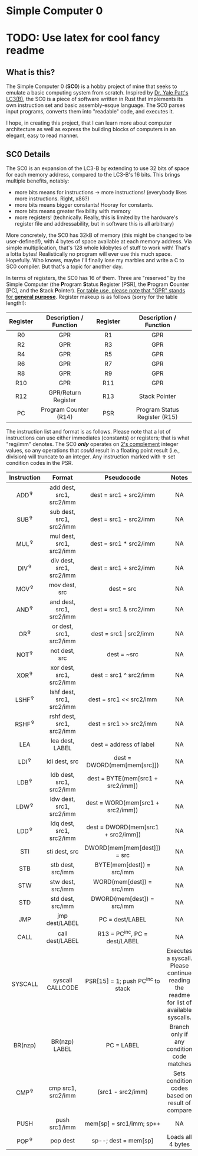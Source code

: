 # **S**imple **C**omputer 0

# TODO: Use latex for cool fancy readme

## What is this?

The Simple Computer 0 (**SC0**) is a hobby project of mine that seeks to emulate a basic computing system from scratch. Inspired by [Dr. Yale Patt's LC3(B)](https://users.ece.utexas.edu/~patt/), the SC0 is a piece of software written in Rust that implements its own instruction set and basic assembly-esque language. The SC0 parses input programs, converts them into "readable" code, and executes it.

I hope, in creating this project, that I can learn more about computer architecture as well as express the building blocks of computers in an elegant, easy to read manner.

## SC0 Details

The SC0 is an expansion of the LC3-B by extending to use 32 bits of space for each memory address, compared to the LC3-B's 16 bits. This brings multiple benefits, notably:

- more bits means for instructions -> more instructions! (everybody likes more instructions. Right, x86?)
- more bits means bigger constants! Hooray for constants.
- more bits means greater flexibility with memory
- more registers! (technically. Really, this is limited by the hardware's register file and addressability, but in software this is all arbitrary)

More concretely, the SC0 has 32kB of memory (this might be changed to be user-defined!), with 4 bytes of space available at each memory address. Via simple multiplication, that's 128 whole kilobytes of stuff to work with! That's a lotta bytes! Realistically no program will ever use this much space. Hopefully. Who knows, maybe I'll finally lose my marbles and write a C to SC0 compiler. But that's a topic for another day.

In terms of registers, the SC0 has 16 of them. Three are "reserved" by the Simple Computer (the **P**rogram **S**tatus **R**egister [PSR], the **P**rogram **C**ounter [PC], and the **S**tack **P**ointer). <ins>For table use, please note that "GPR" stands for **general purpose**</ins>. Register makeup is as follows (sorry for the table length!):

| Register | Description / Function | Register |    Description / Function     |
| :------: | :--------------------: | :------: | :---------------------------: |
|    R0    |          GPR           |    R1    |              GPR              |
|    R2    |          GPR           |    R3    |              GPR              |
|    R4    |          GPR           |    R5    |              GPR              |
|    R6    |          GPR           |    R7    |              GPR              |
|    R8    |          GPR           |    R9    |              GPR              |
|   R10    |          GPR           |   R11    |              GPR              |
|   R12    |  GPR/Return Register   |   R13    |         Stack Pointer         |
|    PC    | Program Counter (R14)  |   PSR    | Program Status Register (R15) |

The instruction list and format is as follows. Please note that a lot of instructions can use either immediates (constants) or registers; that is what "reg/imm" denotes. The SC0 **_only_** operates on [2's complement](https://www.cs.cornell.edu/~tomf/notes/cps104/twoscomp.html) integer values, so any operations that _could_ result in a floating point result (i.e., division) will truncate to an integer. Any instruction marked with ✞ set condition codes in the PSR.

|   Instruction    |          Format           |                 Pseudocode                  |                                         Notes                                          |
| :--------------: | :-----------------------: | :-----------------------------------------: | :------------------------------------------------------------------------------------: |
| ADD<sup>✞</sup>  | add dest, src1, src2/imm  |           dest = src1 + src2/imm            |                                           NA                                           |
| SUB<sup>✞</sup>  | sub dest, src1, src2/imm  |           dest = src1 - src2/imm            |                                           NA                                           |
| MUL<sup>✞</sup>  | mul dest, src1, src2/imm  |           dest = src1 \* src2/imm           |                                           NA                                           |
| DIV<sup>✞</sup>  | div dest, src1, src2/imm  |           dest = src1 ÷ src2/imm            |                                           NA                                           |
| MOV<sup>✞</sup>  |       mov dest, src       |                 dest = src                  |                                           NA                                           |
| AND<sup>✞</sup>  | and dest, src1, src2/imm  |           dest = src1 & src2/imm            |                                           NA                                           |
|  OR<sup>✞</sup>  |  or dest, src1, src2/imm  |           dest = src1 \| src2/imm           |                                           NA                                           |
| NOT<sup>✞</sup>  |       not dest, src       |                 dest = ~src                 |                                           NA                                           |
| XOR<sup>✞</sup>  | xor dest, src1, src2/imm  |           dest = src1 ^ src2/imm            |                                           NA                                           |
| LSHF<sup>✞</sup> | lshf dest, src1, src2/imm |           dest = src1 << src2/imm           |                                           NA                                           |
| RSHF<sup>✞</sup> | rshf dest, src1, src2/imm |           dest = src1 >> src2/imm           |                                           NA                                           |
|       LEA        |      lea dest, LABEL      |           dest = address of label           |                                           NA                                           |
| LDI<sup>✞</sup>  |       ldi dest, src       |         dest = DWORD(mem[mem[src]])         |                                           NA                                           |
| LDB<sup>✞</sup>  | ldb dest, src1, src2/imm  |      dest = BYTE(mem[src1 + src2/imm])      |                                           NA                                           |
| LDW<sup>✞</sup>  | ldw dest, src1, src2/imm  |      dest = WORD(mem[src1 + src2/imm])      |                                           NA                                           |
| LDD<sup>✞</sup>  | ldq dest, src1, src2/imm  |     dest = DWORD(mem[src1 + src2/imm])      |                                           NA                                           |
|       STI        |       sti dest, src       |         DWORD(mem[mem[dest]]) = src         |                                           NA                                           |
|       STB        |     stb dest, src/imm     |          BYTE(mem[dest]) = src/imm          |                                           NA                                           |
|       STW        |     stw dest, src/imm     |          WORD(mem[dest]) = src/imm          |                                           NA                                           |
|       STD        |     std dest, src/imm     |         DWORD(mem[dest]) = src/imm          |                                           NA                                           |
|       JMP        |      jmp dest/LABEL       |               PC = dest/LABEL               |                                           NA                                           |
|       CALL       |      call dest/LABEL      |   R13 = PC<sup>inc</sup>, PC = dest/LABEL   |                                           NA                                           |
|     SYSCALL      |     syscall CALLCODE      | PSR[15] = 1; push PC<sup>inc</sup> to stack | Executes a syscall. Please continue reading the readme for list of available syscalls. |
|     BR(nzp)      |       BR(nzp) LABEL       |                 PC = LABEL                  |                       Branch only if any condition code matches                        |
| CMP<sup>✞</sup>  |    cmp src1, src2/imm     |              (src1 - src2/imm)              |                    Sets condition codes based on result of compare                     |
|       PUSH       |       push src1/imm       |          mem[sp] = src1/imm; sp++           |                                           NA                                           |
| POP<sup>✞</sup>  |         pop dest          |            sp--; dest = mem[sp]             |                                   Loads all 4 bytes                                    |
